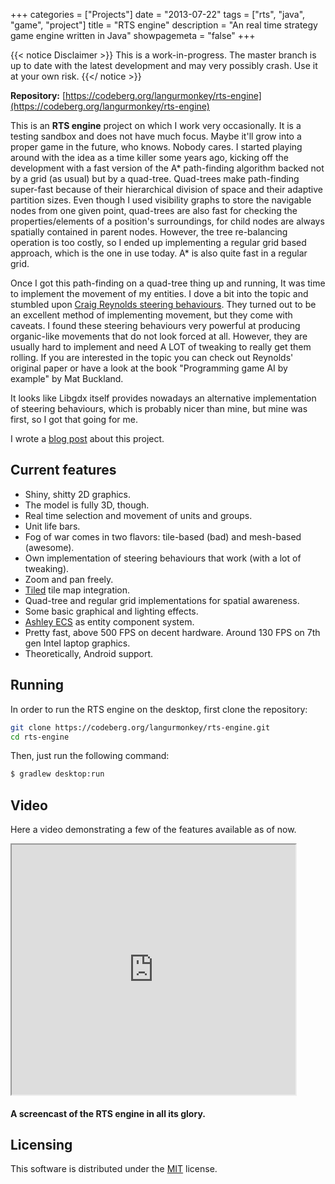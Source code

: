 +++
categories = ["Projects"]
date = "2013-07-22"
tags = ["rts", "java", "game", "project"]
title = "RTS engine"
description = "An real time strategy game engine written in Java"
showpagemeta = "false"
+++

{{< notice Disclaimer >}}
This is a work-in-progress. The master branch is up to date with the latest development and may very possibly crash. Use it at your own risk.
{{</ notice >}}

**Repository:** [https://codeberg.org/langurmonkey/rts-engine](https://codeberg.org/langurmonkey/rts-engine)

This is an **RTS engine** project on which I work very occasionally. It is a testing sandbox and does not have much focus. Maybe it'll grow into a proper game in the future, who knows. Nobody cares.
I started playing around with the idea as a time killer some years ago, kicking off the development with a fast version of the A* path-finding algorithm backed not by a grid (as usual) but by a quad-tree. Quad-trees make path-finding super-fast because of their hierarchical division of space and their adaptive partition sizes. Even though I used visibility graphs to store the navigable nodes from one given point, quad-trees are also fast for checking the properties/elements of a position's surroundings, for child nodes are always spatially contained in parent nodes. However, the tree re-balancing operation is too costly, so I ended up implementing a regular grid based approach, which is the one in use today. A* is also quite fast in a regular grid.

Once I got this path-finding on a quad-tree thing up and running, It was time to implement the movement of my entities. I dove a bit into the topic and stumbled upon [Craig Reynolds steering behaviours](http://www.red3d.com/cwr/papers/1999/gdc99steer.html). They turned out to be an excellent method of implementing movement, but they come with caveats. I found these steering behaviours very powerful at producing organic-like movements that do not look forced at all. However, they are usually hard to implement and need A LOT of tweaking to really get them rolling. If you are interested in the topic you can check out Reynolds' original paper or have a look at the book "Programming game AI by example" by Mat Buckland.

It looks like Libgdx itself provides nowadays an alternative implementation of steering behaviours, which is probably nicer than mine, but mine was first, so I got that going for me.

I wrote a [blog post](/blog/2013/rts-engine-preview) about this project.

## Current features
- Shiny, shitty 2D graphics.
- The model is fully 3D, though.
- Real time selection and movement of units and groups.
- Unit life bars.
- Fog of war comes in two flavors: tile-based (bad) and mesh-based (awesome).
- Own implementation of steering behaviours that work (with a lot of tweaking).
- Zoom and pan freely.
- [Tiled](https://www.mapeditor.org) tile map integration.
- Quad-tree and regular grid implementations for spatial awareness.
- Some basic graphical and lighting effects.
- [Ashley ECS](https://github.com/libgdx/ashley) as entity component system.
- Pretty fast, above 500 FPS on decent hardware. Around 130 FPS on 7th gen Intel laptop graphics.
- Theoretically, Android support.

## Running

In order to run the RTS engine on the desktop, first clone the repository:

```bash
git clone https://codeberg.org/langurmonkey/rts-engine.git
cd rts-engine
```

Then, just run the following command:

```bash
$ gradlew desktop:run
```


## Video

Here a video demonstrating a few of the features available as of now.

<div class="videowrapper">
<iframe id="odysee-iframe" width="90%" height="400" src="https://odysee.com/$/embed/rts-fogwar-zoom-pathfinding/16072a7fdd4569bc72d20494a7e471fbfd618e27?r=621u1MynW1hV1p9kTVvSiB3pZyjj9tJW" allowfullscreen></iframe>
</div>
<figcaption><h4>
A screencast of the RTS engine in all its glory.
</h4></figcaption>

## Licensing

This software is distributed under the [MIT](https://choosealicense.com/licenses/mit/) license.

